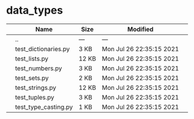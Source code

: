 # data_types

<table><thead><tr class="header"><th></th><th>Name</th><th>Size</th><th>Modified</th><th></th></tr></thead><tbody><tr class="odd"><td></td><td><span class="goup">..</span></td><td>—</td><td>—</td><td></td></tr><tr class="even"><td></td><td><span class="name">test_dictionaries.py</span></td><td>3 KB</td><td>Mon Jul 26 22:35:15 2021</td><td></td></tr><tr class="odd"><td></td><td><span class="name">test_lists.py</span></td><td>12 KB</td><td>Mon Jul 26 22:35:15 2021</td><td></td></tr><tr class="even"><td></td><td><span class="name">test_numbers.py</span></td><td>3 KB</td><td>Mon Jul 26 22:35:15 2021</td><td></td></tr><tr class="odd"><td></td><td><span class="name">test_sets.py</span></td><td>2 KB</td><td>Mon Jul 26 22:35:15 2021</td><td></td></tr><tr class="even"><td></td><td><span class="name">test_strings.py</span></td><td>12 KB</td><td>Mon Jul 26 22:35:15 2021</td><td></td></tr><tr class="odd"><td></td><td><span class="name">test_tuples.py</span></td><td>3 KB</td><td>Mon Jul 26 22:35:15 2021</td><td></td></tr><tr class="even"><td></td><td><span class="name">test_type_casting.py</span></td><td>1 KB</td><td>Mon Jul 26 22:35:15 2021</td><td></td></tr></tbody></table>
